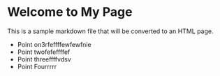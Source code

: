 # Welcome to My Page

This is a sample markdown file that will be converted to an HTML page.

- Point on3rfeffffewfewfnie
- Point twofefeffffef
- Point threeffffvdsv
- Point Fourrrrr